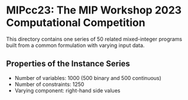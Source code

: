 # MIPcc23: The MIP Workshop 2023 Computational Competition

This directory contains one series of 50 related mixed-integer programs built from a common formulation with varying input data.

## Properties of the Instance Series

- Number of variables: 1000 (500 binary and 500 continuous)
- Number of constraints: 1250
- Varying component: right-hand side values
